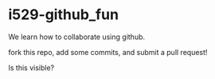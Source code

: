 # i529-github_fun

We learn how to collaborate using github.

fork this repo, add some commits, and submit a pull request!


Is this visible?
